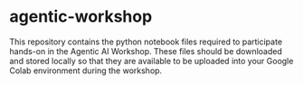# agentic-workshop
This repository contains the python notebook files required to participate hands-on in the Agentic AI Workshop. These files should be downloaded and stored locally so that they are available to be uploaded into your Google Colab environment during the workshop.
